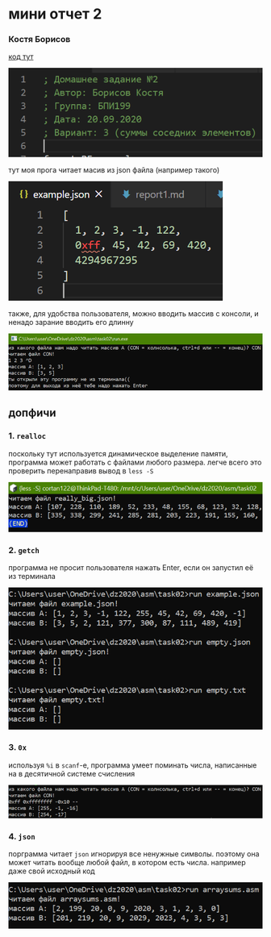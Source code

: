 # мини отчет 2
### Костя Борисов

[код тут](https://github.com/Cortan122/fasm/blob/master/task02/arraysums.asm)

![](../screenshots/шапка.png)

тут моя прога читает масив из json файла (например такого)

![](../screenshots/examplejson.png)

также, для удобства пользователя, можно вводить массив с консоли,
и ненадо зарание вводить его длинну

![](../screenshots/CON_file.png)

## допфичи
### 1. `realloc`
поскольку тут используется динамическое выделение памяти, программа может работать с файлами любого размера.
легче всего это проверить перенаправив вывод в `less -S`

![](../screenshots/less-S.png)

### 2. `getch`
программа не просит пользователя нажать Enter, если он запустил её из терминала

![](../screenshots/cmd-demo.png)

### 3. `0x`
используя `%i` в `scanf`-е, программа умеет поминать числа, написанные на в десятичной системе счисления

![](../screenshots/hex.png)

### 4. `json`
порграмма читает `json` игнорируя все ненужные символы.
поэтому она может читать вообще любой файл, в котором есть числа.
например даже свой исходный код

![](../screenshots/selfref.png)
